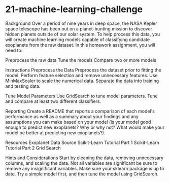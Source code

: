 # 21-machine-learning-challenge


Background
Over a period of nine years in deep space, the NASA Kepler space telescope has been out on a planet-hunting mission to discover hidden planets outside of our solar system.
To help process this data, you will create machine learning models capable of classifying candidate exoplanets from the raw dataset.
In this homework assignment, you will need to:

Preprocess the raw data
Tune the models
Compare two or more models

Instructions
Preprocess the Data
Preprocess the dataset prior to fitting the model.
Perform feature selection and remove unnecessary features.
Use MinMaxScaler to scale the numerical data.
Separate the data into training and testing data.

Tune Model Parameters
Use GridSearch to tune model parameters.
Tune and compare at least two different classifiers.

Reporting
Create a README that reports a comparison of each model's performance as well as a summary about your findings and any assumptions you can make based on your model (is your model good enough to predict new exoplanets? Why or why not? What would make your model be better at predicting new exoplanets?).

Resources
Exoplanet Data Source
Scikit-Learn Tutorial Part 1
Scikit-Learn Tutorial Part 2
Grid Search

Hints and Considerations
Start by cleaning the data, removing unnecessary columns, and scaling the data.
Not all variables are significant be sure to remove any insignificant variables.
Make sure your sklearn package is up to date.
Try a simple model first, and then tune the model using GridSearch.
